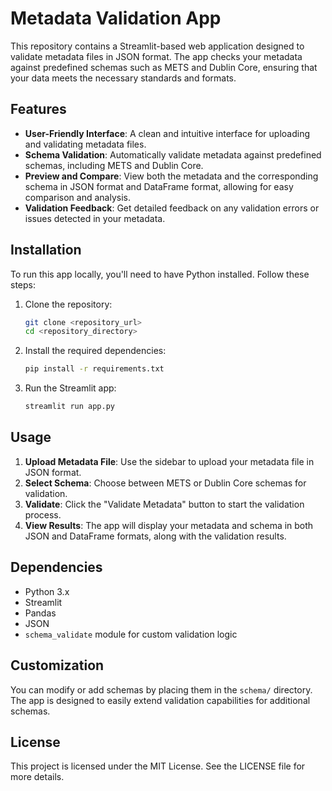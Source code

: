 # Metadata Validation App

This repository contains a Streamlit-based web application designed to validate metadata files in JSON format. The app checks your metadata against predefined schemas such as METS and Dublin Core, ensuring that your data meets the necessary standards and formats.

## Features

- **User-Friendly Interface**: A clean and intuitive interface for uploading and validating metadata files.
- **Schema Validation**: Automatically validate metadata against predefined schemas, including METS and Dublin Core.
- **Preview and Compare**: View both the metadata and the corresponding schema in JSON format and DataFrame format, allowing for easy comparison and analysis.
- **Validation Feedback**: Get detailed feedback on any validation errors or issues detected in your metadata.

## Installation

To run this app locally, you'll need to have Python installed. Follow these steps:

1. Clone the repository:
    ```bash
    git clone <repository_url>
    cd <repository_directory>
    ```

2. Install the required dependencies:
    ```bash
    pip install -r requirements.txt
    ```

3. Run the Streamlit app:
    ```bash
    streamlit run app.py
    ```

## Usage

1. **Upload Metadata File**: Use the sidebar to upload your metadata file in JSON format.
2. **Select Schema**: Choose between METS or Dublin Core schemas for validation.
3. **Validate**: Click the "Validate Metadata" button to start the validation process.
4. **View Results**: The app will display your metadata and schema in both JSON and DataFrame formats, along with the validation results.

## Dependencies

- Python 3.x
- Streamlit
- Pandas
- JSON
- `schema_validate` module for custom validation logic

## Customization

You can modify or add schemas by placing them in the `schema/` directory. The app is designed to easily extend validation capabilities for additional schemas.

## License

This project is licensed under the MIT License. See the LICENSE file for more details.
